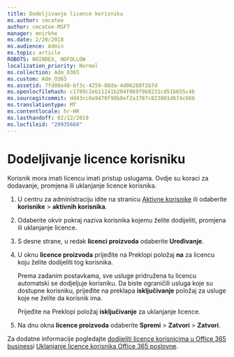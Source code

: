 ```yaml
---
title: Dodeljivanje licence korisniku
ms.author: cmcatee
author: cmcatee-MSFT
manager: mnirkhe
ms.date: 2/20/2018
ms.audience: Admin
ms.topic: article
ROBOTS: NOINDEX, NOFOLLOW
localization_priority: Normal
ms.collection: Adm_O365
ms.custom: Adm_O365
ms.assetid: 7fd08e48-6f3c-4259-88da-4d06288f2b7d
ms.openlocfilehash: c1789c2eb11241b204f069f9b8231cd51b655c4b
ms.sourcegitcommit: dd43cc0a9470f98b8ef2a3787c823801d674c666
ms.translationtype: MT
ms.contentlocale: hr-HR
ms.lasthandoff: 02/12/2019
ms.locfileid: "29935668"
---
```

# <a name="how-to-assign-a-license-to-a-user"></a>Dodeljivanje licence korisniku

Korisnik mora imati licencu imati pristup uslugama. Ovdje su koraci za dodavanje, promjena ili uklanjanje licence korisnika.
  
1. U centru za administraciju idite na stranicu [Aktivne korisnike](https://go.microsoft.com/fwlink/p/?linkid=834822) ili odaberite **korisnike** \> **aktivnih korisnika**.
    
2. Odaberite okvir pokraj naziva korisnika kojemu želite dodijeliti, promjena ili uklanjanje licence.
    
3. S desne strane, u redak **licenci proizvoda** odaberite **Uređivanje**.
    
4. U oknu **licence proizvoda** prijeđite na Preklopi položaj **na** za licencu koju želite dodijeliti tog korisnika. 
    
    Prema zadanim postavkama, sve usluge pridružena tu licencu automatski se dodjeljuje korisniku. Da biste ograničili usluga koje su dostupne korisniku, prijeđite na preklapa **isključivanje** položaj za usluge koje ne želite da korisnik ima. 
    
    Prijeđite na Preklopi položaj **isključivanje** za uklanjanje licence. 
    
5. Na dnu okna **licence proizvoda** odaberite **Spremi** \> **Zatvori** \> **Zatvori**.
    
Za dodatne informacije pogledajte [dodijeliti licence korisnicima u Office 365 business](https://support.office.com/article/997596b5-4173-4627-b915-36abac6786dc)i [Uklanjanje licence korisnika Office 365 poslovne](https://support.office.com/article/9b497c85-d0a4-4735-80fa-d3565bc05bd1).
  

